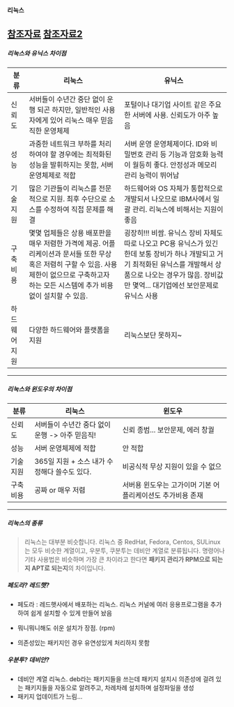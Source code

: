 #### 리눅스

[참조자료](http://leeject.tistory.com/108)
[참조자료2](http://blog.naver.com/PostView.nhn?blogId=mkgk888&logNo=150140791565)
---

##### 리눅스와 유닉스 차이점

분류 | 리눅스 | 유닉스
---- | ---- | -----
신뢰도 | 서버들이 수년간 중단 없이 운행 되곤 하지만, 일반적인 사용 자에게 있어 리눅스 매우 믿음직한 운영체제 | 포털이나 대기업 사이트 같은 주요한 서버에 사용. 신뢰도가 아주 높음
성능 | 과중한 네트워크 부하를 처리하여야 할 경우에는 최적화된 성능을 발휘하지는 못함, 서버 운영체제로 적합 | 서버 운영 운영체제이다. ID와 비밀번호 관리 등 기능과 암호화 능력이 월등히 좋다. 안정성과 메모리 관리 능력이 뛰어남
기술지원 | 많은 기관들이 리눅스를 전문적으로 지원. 최후 수단으로 소스를 수정하여 직접 문제를 해결 | 하드웨어와 OS 자체가 통합적으로 개발되서 나오므로 IBM사에서 일괄 관리. 리눅스에 비해서는 지원이 좋음
구축 비용 | 몇몇 업체들은 상용 배포판을 매우 저렴한 가격에 제공. 어플리케이션과 문서들 또한 무상 혹은 저렴히 구할 수 있음. 사용 제한이 없으므로 구축하고자 하는 모든 시스템에 추가 비용 없이 설치할 수 있음. | 굉장히!!! 비쌈. 유닉스 장비 자체도 따로 나오고 PC용 유닉스가 있긴 한데 보통 장비가 하나 개발되고 거기 최적화된 유닉스를 개발해서 상품으로 나오는 경우가 많음. 장비값만 몇억... 대기업에선 보안문제로 유닉스 사용
하드웨어 지원 | 다양한 하드웨어와 플랫폼을 지원 | 리눅스보단 못하지~

---

##### 리눅스와 윈도우의 차이점

분류 | 리눅스 | 윈도우
---- | ---- | -----
신뢰도 | 서버들이 수년간 중다 없이 운행 -> 아주 믿음직! | 신뢰 종범... 보안문제, 에러 창궐
성능 | 서버 운영체제에 적합 | 안 적합
기술지원 | 365일 지원 + 소스 내가 수정해다 쓸수도 있다. | 비공식적 무상 지원이 있을 수 없으 | 며 마소가 버그를 수정해줌
구축비용 | 공짜 or 매우 저렴 | 서버용 윈도우는 고가이머 기본 어플리케이션도 추가비용 존재

----
##### 리눅스의 종류

> 리눅스는 대부분 비슷합니다. 리눅스 중 RedHat, Fedora, Centos, SULinux 는 모두 비슷한 계열이고, 우분투, 쿠분투는 데비안 계열로 분류됩니다.
> 명령어나 기타 사용법은 비슷하며 가장 큰 차이라고 한다면 **패키지 관리가 RPM으로 되는지 APT로 되는지**의 차이입니다.
> 

##### 페도라? 레드햇?

- 페도라 : 레드햇사에서 배포하는 리눅스. 리눅스 커널에 여러 응용프로그램을 추가하여 쉽게 설치할 수 있게 만들어 놨음

- 뭐니뭐니해도 쉬운 설치가 장점. (rpm)
- 의존성있는 패키지인 경우 유연성있게 처리하지 못함


##### 우분투? 데비안?

- 데비안 계열 리눅스. deb라는 패키지들을 쓰는데 패키지 설치시 의존성에 걸려 있는 패키지들을 자동으로 알려주고, 차례차례 설치하며 설정파일을 생성
- 패키지 업데이트가 느림...